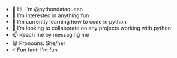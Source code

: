 - 👋 Hi, I’m @pythondataqueen
- 👀 I’m interested in anything fun
- 🌱 I’m currently learning how to code in python
- 💞️ I’m looking to collaborate on any projects working with python
- 📫 Reach me by messaging me
- 😄 Pronouns: She/her
- ⚡ Fun fact: I'm fun

<!---
pythondataqueen/pythondataqueen is a ✨ special ✨ repository because its `README.md` (this file) appears on your GitHub profile.
You can click the Preview link to take a look at your changes.
--->
